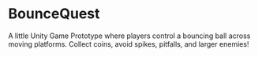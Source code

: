 # BounceQuest
A little Unity Game Prototype where players control a bouncing ball across moving platforms. Collect coins, avoid spikes, pitfalls, and larger enemies!
